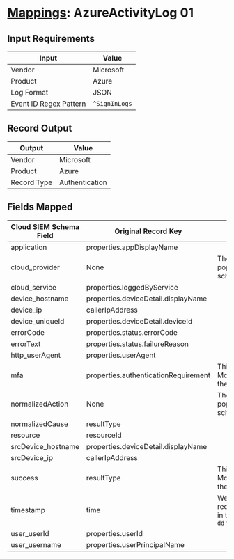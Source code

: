 # [Mappings](README.md): AzureActivityLog 01

## Input Requirements

|Input|Value|
|-----|-----|
|Vendor|Microsoft|
|Product|Azure|
|Log Format|JSON|
|Event ID Regex Pattern|`^SignInLogs`|

## Record Output

|Output|Value|
|------|-----|
|Vendor|Microsoft|
|Product|Azure|
|Record Type|Authentication|

## Fields Mapped

|Cloud SIEM Schema Field|Original Record Key|Notes|
|-----------------------|-------------------|-----|
|application|properties.appDisplayName||
|cloud_provider|None|The static text `Azure` is populated in this schema field.|
|cloud_service|properties.loggedByService||
|device_hostname|properties.deviceDetail.displayName||
|device_ip|callerIpAddress||
|device_uniqueId|properties.deviceDetail.deviceId||
|errorCode|properties.status.errorCode||
|errorText|properties.status.failureReason||
|http_userAgent|properties.userAgent||
|mfa|properties.authenticationRequirement|This is a lookup field. More info to come in the catalog later...|
|normalizedAction|None|The static text `logon` is populated in this schema field.|
|normalizedCause|resultType||
|resource|resourceId||
|srcDevice_hostname|properties.deviceDetail.displayName||
|srcDevice_ip|callerIpAddress||
|success|resultType|This is a lookup field. More info to come in the catalog later...|
|timestamp|time|We expect the orginal record value of `time` is in the format `yyyy-MM-dd'T'HH:mm:ss.SSSSSSSZ`|
|user_userId|properties.userId||
|user_username|properties.userPrincipalName||

